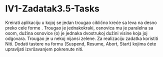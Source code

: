 # IV1-Zadatak3.5-Tasks
Kreirati aplikaciju u kojoj se jedan trougao ciklično kreće sa leva na desno preko cele forme . Trougao je jednakokraki, osnovica mu je paralelna sa osom, dužina osnovice (o) je jednaka dvostrukoj dužini visine koja joj odgovara. Trougao je u nekoj nijansi zelene. Za realizaciju zadatka koristiti Niti. Dodati tastere na formu (Suspend, Resume, Abort, Start) kojima ćete upravljati izvršavanjem pokrenute niti.
